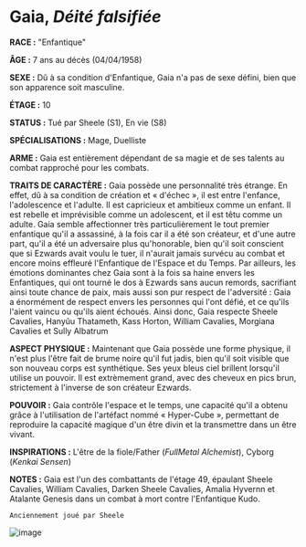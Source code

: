 # Gaia, *Déité falsifiée*

**RACE :** "Enfantique"

**ÂGE :** 7 ans au décès (04/04/1958)

**SEXE :** Dû à sa condition d'Enfantique, Gaia n'a pas de sexe défini, bien que son apparence soit masculine.

**ÉTAGE :** 10

**STATUS :** Tué par Sheele (S1), En vie (S8)

**SPÉCIALISATIONS :** Mage, Duelliste

**ARME :** Gaia est entièrement dépendant de sa magie et de ses talents au combat rapproché pour les combats.

**TRAITS DE CARACTÈRE :** Gaia possède une personnalité très étrange. En effet, dû à sa condition de création et « d'échec », il est entre l'enfance, l'adolescence et l'adulte. Il est capricieux et ambitieux comme un enfant. Il est rebelle et imprévisible comme un adolescent, et il est têtu comme un adulte. Gaia semble affectionner très particulièrement le tout premier enfantique qu'il a assassiné, à la fois car il a été son créateur, et d'une autre part, qu'il a été un adversaire plus qu'honorable, bien qu'il soit conscient que si Ezwards avait voulu le tuer, il n'aurait jamais survécu au combat et encore moins effleuré l'Enfantique de l'Espace et du Temps. Par ailleurs, les émotions dominantes chez Gaia sont à la fois sa haine envers les Enfantiques, qui ont tourné le dos à Ezwards sans aucun remords, sacrifiant ainsi toute chance de paix, mais aussi son pur respect de l'adversité : Gaia a énormément de respect envers les personnes qui l'ont défié, et ce qu'ils l'aient vaincu ou qu'ils aient échoués. Ainsi donc, Gaia respecte Sheele Cavalies, Hanyûu Thatameth, Kass Horton, William Cavalies, Morgiana Cavalies et Sully Albatrum

**ASPECT PHYSIQUE :** Maintenant que Gaia possède une forme physique, il n'est plus l'être fait de brume noire qu'il fut jadis, bien qu'il soit visible que son nouveau corps est synthétique. Ses yeux bleus ciel brillent lorsqu'il utilise un pouvoir. Il est extrèmement grand, avec des cheveux en pics brun, strictement à l'inverse de son créateur Ezwards.

**POUVOIR :** Gaia contrôle l'espace et le temps, une capacité qu'il a obtenu grâce à l'utilisation de l'artéfact nommé « Hyper-Cube », permettant de reproduire la capacité magique d'un être divin et la transmettre dans un être vivant.

**INSPIRATIONS :** L'être de la fiole/Father (*FullMetal Alchemist*), Cyborg (*Kenkai Sensen*)

**NOTES :** Gaia est l'un des combattants de l'étage 49, épaulant Sheele Cavalies, William Cavalies, Darken Sheele Cavalies, Amalia Hyvernn et Atalante Genesis dans un combat à mort contre l'Enfantique Kudo. 

`Anciennement joué par Sheele`

![image](https://enyxia.alkanife.fr/images/characters/gaia.png)
